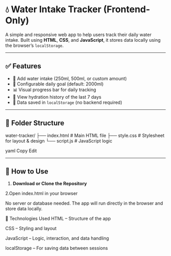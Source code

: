 # 💧 Water Intake Tracker (Frontend-Only)

A simple and responsive web app to help users track their daily water intake. Built using **HTML**, **CSS**, and **JavaScript**, it stores data locally using the browser’s `localStorage`.

---

## ✅ Features

- 🚰 Add water intake (250ml, 500ml, or custom amount)
- 🎯 Configurable daily goal (default: 2000ml)
- 📊 Visual progress bar for daily tracking
- 📅 View hydration history of the last 7 days
- 💾 Data saved in `localStorage` (no backend required)

---

## 📁 Folder Structure

water-tracker/
├── index.html # Main HTML file
├── style.css # Stylesheet for layout & design
└── script.js # JavaScript logic

yaml
Copy
Edit

---

## 🚀 How to Use

1. **Download or Clone the Repository**

2.Open index.html in your browser

No server or database needed. The app will run directly in the browser and store data locally.

🧠 Technologies Used
HTML – Structure of the app

CSS – Styling and layout

JavaScript – Logic, interaction, and data handling

localStorage – For saving data between sessions

